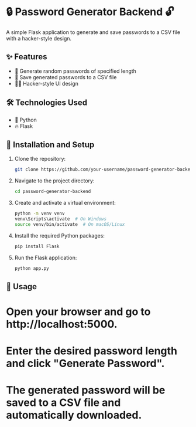 # 🔒 Password Generator Backend 🔓

A simple Flask application to generate and save passwords to a CSV file with a hacker-style design.

## ✨ Features

- 🔐 Generate random passwords of specified length
- 💾 Save generated passwords to a CSV file
- 🕵️‍♂️ Hacker-style UI design

## 🛠️ Technologies Used

- 🐍 Python
- 🔥 Flask

## 🚀 Installation and Setup

1. Clone the repository:

   ```bash
   git clone https://github.com/your-username/password-generator-backend.git

2. Navigate to the project directory:

   ```bash
   cd password-generator-backend

3. Create and activate a virtual environment:

   ```bash
   python -m venv venv
   venv\Scripts\activate  # On Windows
   source venv/bin/activate  # On macOS/Linux

4. Install the required Python packages:

   ```bash
   pip install Flask

5. Run the Flask application:

   ```bash
   python app.py

## 📄 Usage

# Open your browser and go to http://localhost:5000.
# Enter the desired password length and click "Generate Password".
# The generated password will be saved to a CSV file and automatically downloaded.

